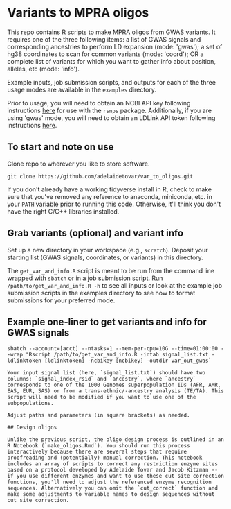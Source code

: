 # Variants to MPRA oligos

This repo contains R scripts to make MPRA oligos from GWAS variants. It requires one of the three following items: a list of GWAS signals and corresponding ancestries to perform LD expansion (mode: 'gwas'); a set of hg38 coordinates to scan for common variants (mode: 'coord'); OR a complete list of variants for which you want to gather info about position, alleles, etc (mode: 'info').

Example inputs, job submission scripts, and outputs for each of the three usage modes are available in the `examples` directory.

Prior to usage, you will need to obtain an NCBI API key following instructions [here](https://support.nlm.nih.gov/knowledgebase/article/KA-05317/en-us) for use with the `rsnps` package. Additionally, if you are using 'gwas' mode, you will need to obtain an LDLink API token following instructions [here](https://ldlink.nih.gov/?tab=apiaccess).


## To start and note on use

Clone repo to wherever you like to store software.

`git clone https://github.com/adelaidetovar/var_to_oligos.git`

If you don't already have a working tidyverse install in R, check to make sure that you've removed any reference to anaconda, miniconda, etc. in your `PATH` variable prior to running this code. Otherwise, it'll think you don't have the right C/C++ libraries installed.

## Grab variants (optional) and variant info

Set up a new directory in your workspace (e.g., `scratch`). Deposit your starting list (GWAS signals, coordinates, or variants) in this directory.

The `get_var_and_info.R` script is meant to be run from the command line wrapped with `sbatch` or in a job submission script. Run `/path/to/get_var_and_info.R -h` to see all inputs or look at the example job submission scripts in the examples directory to see how to format submissions for your preferred mode.

## Example one-liner to get variants and info for GWAS signals

```
sbatch --account=[acct] --ntasks=1 --mem-per-cpu=10G --time=01:00:00 --wrap "Rscript /path/to/get_var_and_info.R -intab signal_list.txt -ldlinktoken [ldlinktoken] -ncbikey [ncbikey] -outdir var_out_gwas`

Your input signal list (here, `signal_list.txt`) should have two columns: `signal_index_rsid` and `ancestry`, where `ancestry` corresponds to one of the 1000 Genomes superpopulation IDs (AFR, AMR, EAS, EUR, SAS) or from a trans-ethnic/-ancestry analysis (TE/TA). This script will need to be modified if you want to use one of the subpopulations.

Adjust paths and parameters (in square brackets) as needed. 

## Design oligos

Unlike the previous script, the oligo design process is outlined in an R Notebook (`make_oligos.Rmd`). You should run this process interactively because there are several steps that require proofreading and (potentially) manual correction. This notebook includes an array of scripts to correct any restriction enzyme sites based on a protocol developed by Adelaide Tovar and Jacob Kitzman -- if you use different enzymes and want to use these cut site correction functions, you'll need to adjust the referenced enzyme recognition sequences. Alternatively you can omit the `cut_correct` function and make some adjustments to variable names to design sequences without cut site correction.

